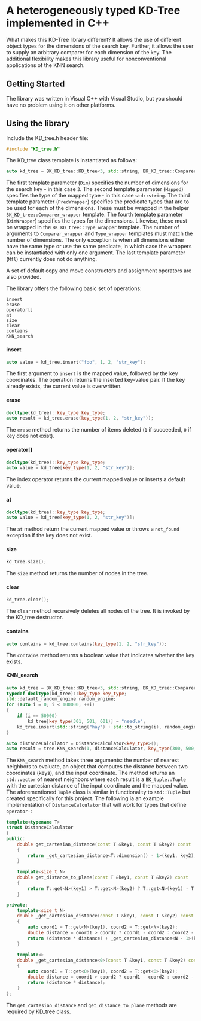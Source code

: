 # A heterogeneously typed KD-Tree implemented in C++

What makes this KD-Tree library different? It allows the use of different object types for the dimensions of the search key. Further, it allows the user to supply an arbitrary comparer for each dimension of the key. The additional flexibility makes this library useful for nonconventional applications of the KNN search.

## Getting Started

The library was written in Visual C++ with Visual Studio, but you should have no problem using it on other platforms.

## Using the library

Include the KD_tree.h header file:
```c++
#include "KD_tree.h"
```
The KD_tree class template is instantiated as follows:
```c++
auto kd_tree = BK_KD_tree::KD_tree<3, std::string, BK_KD_tree::Comparer_wrapper<std::less, std::less, std::less>, BK_KD_tree::Type_wrapper<int, int, std::string>, false>();
```
The first template parameter (`Dim`) specifies the number of dimensions for the search key - in this case `3`. The second template parameter (`Mapped`) specifies the type of the mapped type - in this case `std::string`. The third template parameter (`PredWrapper`) specifies the predicate types that are to be used for each of the dimensions. These must be wrapped in the helper `BK_KD_tree::Comparer_wrapper` template. The fourth template parameter (`DimWrapper`) specifies the types for the dimensions. Likewise, these must be wrapped in the `BK_KD_tree::Type_wrapper` template. The number of arguments to `Comparer_wrapper` and `Type_wrapper` templates must match the number of dimensions. The only exception is when all dimensions either have the same type or use the same predicate, in which case the wrappers can be instantiated with only one argument. The last template parameter (`Mfl`) currently does not do anything.

A set of default copy and move constructors and assignment operators are also provided.

The library offers the following basic set of operations:
``` 
insert
erase
operator[]
at
size
clear
contains
KNN_search
```

#### insert
```c++
auto value = kd_tree.insert("foo", 1, 2, "str_key");
```
The first argument to `insert` is the mapped value, followed by the key coordinates. The operation returns the inserted key-value pair. If the key already exists, the current value is overwritten.

#### erase
```c++
decltype(kd_tree)::key_type key_type;
auto result = kd_tree.erase(key_type(1, 2, "str_key"));
```
The `erase` method returns the number of items deleted (`1` if succeeded, `0` if key does not exist).

#### operator[]
```c++
decltype(kd_tree)::key_type key_type;
auto value = kd_tree[key_type(1, 2, "str_key")];
```
The index operator returns the current mapped value or inserts a default value.

#### at
```c++
decltype(kd_tree)::key_type key_type;
auto value = kd_tree[key_type(1, 2, "str_key")];
```
The `at` method return the current mapped value or throws a `not_found` exception if the key does not exist.

#### size
```c++
kd_tree.size();
```
The `size` method returns the number of nodes in the tree.

#### clear
```c++
kd_tree.clear();
```
The `clear` method recursively deletes all nodes of the tree. It is invoked by the KD_tree destructor.

#### contains
```c++
auto contains = kd_tree.contains(key_type(1, 2, "str_key"));
```
The `contains` method returns a boolean value that indicates whether the key exists.

#### KNN_search
```c++
auto kd_tree = BK_KD_tree::KD_tree<3, std::string, BK_KD_tree::Comparer_wrapper<std::less, std::less, std::less>, BK_KD_tree::Type_wrapper<int, int, double>, false>();
typedef decltype(kd_tree)::key_type key_type;
std::default_random_engine random_engine;
for (auto i = 0; i < 100000; ++i)
{
    if (i == 50000)
        kd_tree[key_type(301, 501, 601)] = "needle";
    kd_tree.insert(std::string("hay") + std::to_string(i), random_engine() % 10001, random_engine() % 10001, random_engine() % 10001);
}

auto distanceCalculator = DistanceCalculator<key_type>();
auto result = tree.KNN_search(1, distanceCalculator, key_type(300, 500, 600));
```
The `KNN_search` method takes three arguments: the number of nearest neighbors to evaluate, an object that computes the distance between two coordinates (keys), and the input coordinate. The method returns an `std::vector` of nearest neighbors where each result is a `BK_tuple::Tuple` with the cartesian distance of the input coordinate and the mapped value. The aforementioned `Tuple` class is similar in functionality to `std::Tuple` but created specifically for this project. The following ia an example implementation of `DistanceCalculator` that will work for types that define `operator-`:
```c++
template<typename T>
struct DistanceCalculator
{
public:
    double get_cartesian_distance(const T &key1, const T &key2) const
    {
        return _get_cartesian_distance<T::dimension() - 1>(key1, key2);
    }

    template<size_t N>
    double get_distance_to_plane(const T &key1, const T &key2) const
    {
        return T::get<N>(key1) > T::get<N>(key2) ? T::get<N>(key1) - T::get<N>(key2) : T::get<N>(key2) - T::get<N>(key1);
    }

private:
    template<size_t N>
    double _get_cartesian_distance(const T &key1, const T &key2) const
    {
        auto coord1 = T::get<N>(key1), coord2 = T::get<N>(key2);
        double distance = coord1 > coord2 ? coord1 - coord2 : coord2 - coord1;
        return (distance * distance) + _get_cartesian_distance<N - 1>(key1, key2);
    }

    template<>
    double _get_cartesian_distance<0>(const T &key1, const T &key2) const
    {
        auto coord1 = T::get<0>(key1), coord2 = T::get<0>(key2);
        double distance = coord1 > coord2 ? coord1 - coord2 : coord2 - coord1;
        return (distance * distance);
    }
};
```
The `get_cartesian_distance` and `get_distance_to_plane` methods are required by KD_tree class.
